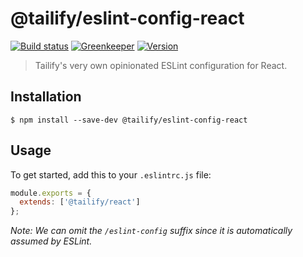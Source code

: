 # @tailify/eslint-config-react

[![Build status][build-status-image]][build-status-url]
[![Greenkeeper][greenkeeper-image]][greenkeeper-url]
[![Version][version-image]][version-url]

> Tailify's very own opinionated ESLint configuration for React.

## Installation

```
$ npm install --save-dev @tailify/eslint-config-react
```

## Usage

To get started, add this to your `.eslintrc.js` file:

```js
module.exports = {
  extends: ['@tailify/react']
};
```

*Note: We can omit the `/eslint-config` suffix since it is automatically assumed by ESLint.*

[build-status-image]: https://travis-ci.com/tailify/eslint-config-react.svg?branch=master
[build-status-url]: https://travis-ci.com/tailify/eslint-config-react

[greenkeeper-image]: https://badges.greenkeeper.io/tailify/eslint-config-react.svg
[greenkeeper-url]: https://greenkeeper.io

[version-image]: https://img.shields.io/npm/v/@tailify/eslint-config-react.svg
[version-url]: https://www.npmjs.com/package/@tailify/eslint-config-react
